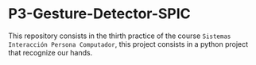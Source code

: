 # P3-Gesture-Detector-SPIC
This repository consists in the thirth practice of the course `Sistemas Interacción Persona Computador`, this project consists in a python project that recognize our hands. 
